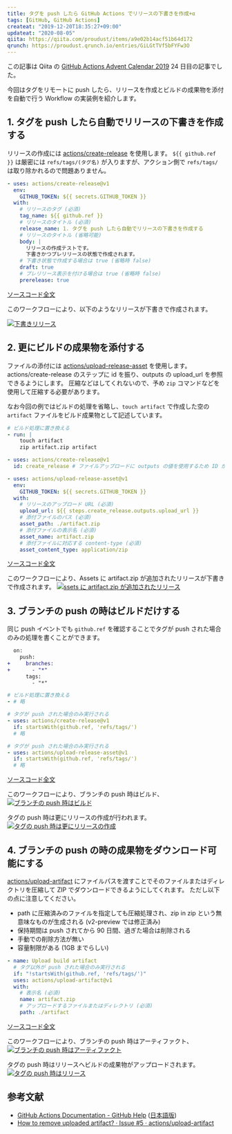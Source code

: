 ```yaml
---
title: タグを push したら GitHub Actions でリリースの下書きを作成+α
tags: [GitHub, GitHub Actions]
createat: "2019-12-20T18:35:27+09:00"
updateat: "2020-08-05"
qiita: https://qiita.com/proudust/items/a9e02b14acf51b64d172
qrunch: https://proudust.qrunch.io/entries/GiLGtTVf5bFYFw3O
---
```


この記事は Qiita の [GitHub Actions Advent Calendar 2019](https://qiita.com/advent-calendar/2019/github-actions) 24 日目の記事でした。

今回はタグをリモートに push したら、リリースを作成とビルドの成果物を添付を自動で行う Workflow の実装例を紹介します。

## 1. タグを push したら自動でリリースの下書きを作成する

リリースの作成には [actions/create-release](https://github.com/actions/create-release) を使用します。
`${{ github.ref }}` は厳密には `refs/tags/(タグ名)` が入りますが、アクション側で `refs/tags/` は取り除かれるので問題ありません。

``` yml
- uses: actions/create-release@v1
  env:
    GITHUB_TOKEN: ${{ secrets.GITHUB_TOKEN }}
  with:
    # リリースのタグ (必須)
    tag_name: ${{ github.ref }}
    # リリースのタイトル (必須)
    release_name: 1. タグを push したら自動でリリースの下書きを作成する
    # リリースのタイトル (省略可能)
    body: |
      リリースの作成テストです。
      下書きかつプレリリースの状態で作成されます。
    # 下書き状態で作成する場合は true (省略時 false)
    draft: true
    # プレリリース表示を付ける場合は true (省略時 false)
    prerelease: true
```

[ソースコード全文](https://github.com/proudust/example-github-actions-release/blob/1/.github/workflows/release.yml)

このワークフローにより、以下のようなリリースが下書きで作成されます。

[![下書きリリース](1.png)](https://github.com/proudust/example-github-actions-release/releases/tag/1)

## 2. 更にビルドの成果物を添付する

ファイルの添付には [actions/upload-release-asset](https://github.com/actions/upload-release-asset) を使用します。
actions/create-release のステップに id を振り、outputs の upload_url を参照できるようにします。
圧縮などはしてくれないので、予め `zip` コマンドなどを使用して圧縮する必要があります。

なお今回の例ではビルドの処理を省略し、`touch artifact` で作成した空の `artifact` ファイルをビルド成果物として記述しています。

``` yml
# ビルド処理に置き換える
- run: |
    touch artifact
    zip artifact.zip artifact

- uses: actions/create-release@v1
  id: create_release # ファイルアップロードに outputs の値を使用するため ID が必要

- uses: actions/upload-release-asset@v1
  env:
    GITHUB_TOKEN: ${{ secrets.GITHUB_TOKEN }}
  with:
    # リリースのアップロード URL (必須)
    upload_url: ${{ steps.create_release.outputs.upload_url }}
    # 添付ファイルのパス (必須)
    asset_path: ./artifact.zip
    # 添付ファイルの表示名 (必須)
    asset_name: artifact.zip
    # 添付ファイルに対応する content-type (必須)
    asset_content_type: application/zip
```

[ソースコード全文](https://github.com/proudust/example-github-actions-release/blob/2/.github/workflows/release.yml)

このワークフローにより、Assets に artifact.zip が追加されたリリースが下書きで作成されます。
[![ssets に artifact.zip が追加されたリリース](2.png)](https://github.com/proudust/example-github-actions-release/releases/tag/2)

## 3. ブランチの push の時はビルドだけする

同じ push イベントでも `github.ref` を確認することでタグが push された場合のみの処理を書くことができます。

``` diff
  on:
    push:
+     branches:
+       - "*"
      tags:
        - "*"
```

``` yml
# ビルド処理に置き換える
- # 略

# タグが push された場合のみ実行される
- uses: actions/create-release@v1
  if: startsWith(github.ref, 'refs/tags/')
  # 略

# タグが push された場合のみ実行される
- uses: actions/upload-release-asset@v1
  if: startsWith(github.ref, 'refs/tags/')
  # 略
```

[ソースコード全文](https://github.com/proudust/example-github-actions-release/blob/3/.github/workflows/release.yml)

このワークフローにより、ブランチの push 時はビルド、
[![ブランチの push 時はビルド](3-branch.png)](https://github.com/proudust/example-github-actions-release/runs/357799156)

タグの push 時は更にリリースの作成が行われます。
[![タグの push 時は更にリリースの作成](3-tag.png)](https://github.com/proudust/example-github-actions-release/runs/357801599)

## 4. ブランチの push の時の成果物をダウンロード可能にする

[actions/upload-artifact](https://github.com/actions/upload-artifact) にファイルパスを渡すことでそのファイルまたはディレクトリを圧縮して ZIP でダウンロードできるようにしてくれます。
ただし以下の点に注意してください。

- path に圧縮済みのファイルを指定しても圧縮処理され、zip in zip という無意味なものが生成される (v2-preview では修正済み)
- 保持期間は push されてから 90 日間、過ぎた場合は削除される
- 手動での削除方法が無い
- 容量制限がある (1GB までらしい)

``` yml
- name: Upload build artifact
  # タグ以外が push された場合のみ実行される
  if: "!startsWith(github.ref, 'refs/tags/')"
  uses: actions/upload-artifact@v1
  with:
    # 表示名 (必須)
    name: artifact.zip
    # アップロードするファイルまたはディレクトリ (必須)
    path: ./artifact
```

[ソースコード全文](https://github.com/proudust/example-github-actions-release/blob/4/.github/workflows/release.yml)

このワークフローにより、ブランチの push 時はアーティファクト、
[![ブランチの push 時はアーティファクト](4-branch.png)](https://github.com/proudust/example-github-actions-release/runs/357829379)

タグの push 時はリリースへビルドの成果物がアップロードされます。
[![タグの push 時はリリース](4-tag.png)](https://github.com/proudust/example-github-actions-release/runs/357830908)

## 参考文献

- [GitHub Actions Documentation - GitHub Help](https://help.github.com/en/actions) ([日本語版](https://help.github.com/ja/actions))
- [How to remove uploaded artifact? · Issue #5 · actions/upload-artifact](https://github.com/actions/upload-artifact/issues/5)
